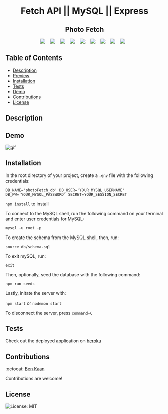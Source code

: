 <h1 align ="center"> Fetch API || MySQL || Express </h1>

<h2 align="center">Photo Fetch </h2>
<p align="center">
    <img src="https://img.shields.io/badge/Sequelize-52B0E7?style=for-the-badge&logo=Sequelize&logoColor=white"/>  &nbsp;&nbsp;
    <img src="https://img.shields.io/badge/heroku-%23430098.svg?style=for-the-badge&logo=heroku&logoColor=white"> &nbsp;&nbsp;
    <img src="https://img.shields.io/badge/mysql-%2300f.svg?style=for-the-badge&logo=mysql&logoColor=white" /> &nbsp;&nbsp;
    <img src="https://img.shields.io/badge/express.js-%23404d59.svg?style=for-the-badge&logo=express&logoColor=%2361DAFB"  /> &nbsp;&nbsp;
    <img src="https://img.shields.io/badge/javascript-%23323330.svg?style=for-the-badge&logo=javascript&logoColor=%23F7DF1E" /> &nbsp;&nbsp;
    <img src="https://img.shields.io/badge/node.js-6DA55F?style=for-the-badge&logo=node.js&logoColor=white"  /> &nbsp;&nbsp;
    <img src="https://img.shields.io/badge/NPM-%23000000.svg?style=for-the-badge&logo=npm&logoColor=white" /> &nbsp;&nbsp;
    <img src="https://img.shields.io/badge/bootstrap-%23563D7C.svg?style=for-the-badge&logo=bootstrap&logoColor=white"> &nbsp;&nbsp;
    <img src="https://img.shields.io/badge/Insomnia-black?style=for-the-badge&logo=insomnia&logoColor=5849BE"/> &nbsp;&nbsp;
    
</p>

## Table of Contents

- [Description](#description)
- [Preview](#preview)
- [Installation](#installation)
- [Tests](#tests)
- [Demo](#demo)
- [Contributions](#contributions)
- [License](#license)

## Description

## Demo

![gif](https://github.com/benkaan001/photoFetch-V2/blob/public/assets/photoFetch-V2.gif)

## Installation

In the root directory of your project, create a `.env` file with the following credentials:

`DB_NAME='photoFetch_db' DB_USER='YOUR_MYSQL_USERNAME' DB_PW='YOUR_MYSQL_PASSWORD' SECRET=YOUR_SESSION_SECRET`

`npm install` to install

To connect to the MySQL shell, run the following command on your terminal and enter user credentials for MySQL:

`mysql -u root -p`

To create the schema from the MySQL shell, then, run:

`source db/schema.sql`

To exit mySQL, run:

`exit`

Then, optionally, seed the database with the following command:

`npm run seeds`

Lastly, initate the server with:

`npm start` or `nodemon start`

To disconnect the server, press `command+C`

## Tests

Check out the deployed application on
[heroku](https://afternoon-coast-77459.herokuapp.com)

## Contributions

:octocat: [Ben Kaan](https://www.github.com/benkaan001)

Contributions are welcome!

## License

![License: MIT](https://img.shields.io/badge/License-MIT-yellow.svg)
